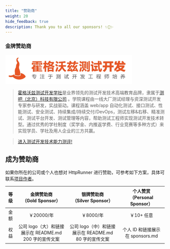 ```yaml
---
title: "赞助商"
weight: 20
hide_feedback: true
description: Thank you to all our sponsors! ✨🍰✨
---
```


### 金牌赞助商

[<img src="/image/hogwarts.jpeg" alt="霍格沃兹测试开发学社" width="400">](https://ceshiren.com/)

> [霍格沃兹测试开发学社](http://qrcode.testing-studio.com/f?from=httprunner&url=https://ceshiren.com)是业界领先的测试开发技术高端教育品牌，隶属于[测吧（北京）科技有限公司](http://qrcode.testing-studio.com/f?from=httprunner&url=https://www.testing-studio.com) 。学院课程由一线大厂测试经理与资深测试开发专家参与研发，实战驱动。课程涵盖 web/app 自动化测试、接口测试、性能测试、安全测试、持续集成/持续交付/DevOps，测试左移&右移、精准测试、测试平台开发、测试管理等内容，帮助测试工程师实现测试开发技术转型。通过优秀的学社制度（奖学金、内推返学费、行业竞赛等多种方式）来实现学员、学社及用人企业的三方共赢。

> [进入测试开发技术能力测评!](http://qrcode.testing-studio.com/f?from=httprunner&url=https://ceshiren.com/t/topic/14940)

## 成为赞助商

如果你所在的公司或个人也想对 HttpRunner 进行赞助，可参考如下方案，具体可联系[项目作者](mailto:debugtalk@gmail.com)。

| 等级 | 金牌赞助商<br/>（Gold Sponsor） | 银牌赞助商<br/>（Silver Sponsor）| 个人赞赏<br/>（Personal Sponsor） |
|:---:|:---:|:---:|:---:|
| 金额 |  ￥20000/年 | ￥8000/年 | ￥10+ 任意 |
| 权益 |  公司 logo（大）和链接展示在 README.md<br/>200 字的宣传文案 | 公司 logo（中）和链接展示在 README.md<br/>80 字的宣传文案| 个人 ID 和链接展示在 sponsors.md |
